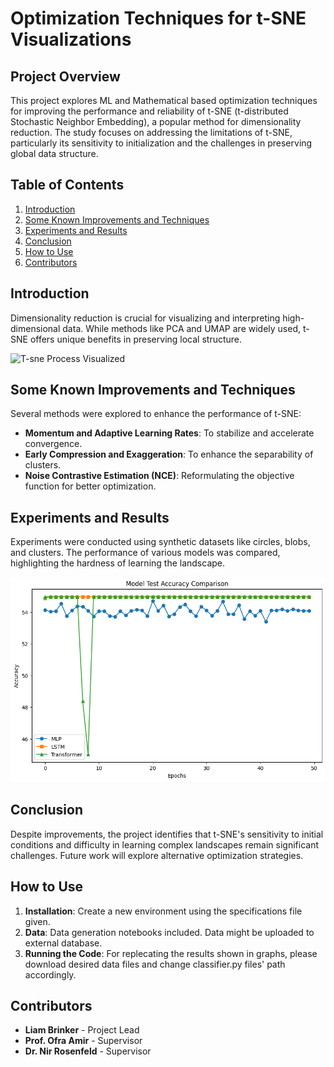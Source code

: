 # Optimization Techniques for t-SNE Visualizations

## Project Overview

This project explores ML and Mathematical based optimization techniques for improving the performance and reliability of t-SNE (t-distributed Stochastic Neighbor Embedding), a popular method for dimensionality reduction. The study focuses on addressing the limitations of t-SNE, particularly its sensitivity to initialization and the challenges in preserving global data structure.

## Table of Contents

1. [Introduction](#introduction)
2. [Some Known Improvements and Techniques](#improvements-and-techniques)
3. [Experiments and Results](#experiments-and-results)
4. [Conclusion](#conclusion)
5. [How to Use](#how-to-use)
6. [Contributors](#contributors) 
## Introduction

Dimensionality reduction is crucial for visualizing and interpreting high-dimensional data. While methods like PCA and UMAP are widely used, t-SNE offers unique benefits in preserving local structure.

![T-sne Process Visualized](results/good_convergence.gif)

## Some Known Improvements and Techniques

Several methods were explored to enhance the performance of t-SNE:

- **Momentum and Adaptive Learning Rates**: To stabilize and accelerate convergence.
- **Early Compression and Exaggeration**: To enhance the separability of clusters.
- **Noise Contrastive Estimation (NCE)**: Reformulating the objective function for better optimization.

## Experiments and Results

Experiments were conducted using synthetic datasets like circles, blobs, and clusters. The performance of various models was compared, highlighting the hardness of learning the landscape.

![Model Accuracy Comparison](results/Model_Accuracy_Comparison.png)

## Conclusion

Despite improvements, the project identifies that t-SNE's sensitivity to initial conditions and difficulty in learning complex landscapes remain significant challenges. Future work will explore alternative optimization strategies.

## How to Use

1. **Installation**: Create a new environment using the specifications file given.
2. **Data**: Data generation notebooks included. Data might be uploaded to external database.
3. **Running the Code**: For replecating the results shown in graphs, please download desired data files and change classifier.py files' path accordingly. 

## Contributors

- **Liam Brinker** - Project Lead
- **Prof. Ofra Amir** - Supervisor
- **Dr. Nir Rosenfeld** - Supervisor

